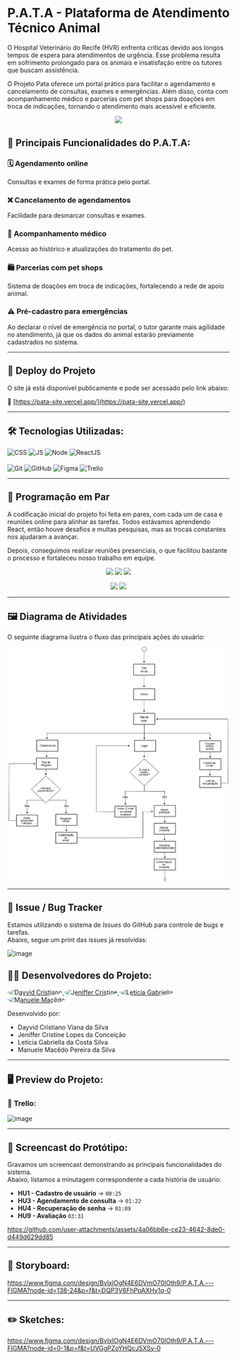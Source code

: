 # P.A.T.A - Plataforma de Atendimento Técnico Animal

O Hospital Veterinário do Recife (HVR) enfrenta críticas devido aos longos tempos de espera para atendimentos de urgência. Esse problema resulta em sofrimento prolongado para os animais e insatisfação entre os tutores que buscam assistência.

O Projeto Pata oferece um portal prático para facilitar o agendamento e cancelamento de consultas, exames e emergências. Além disso, conta com acompanhamento médico e parcerias com pet shops para doações em troca de indicações, tornando o atendimento mais acessível e eficiente.

<p align="center">
  <img src="https://github.com/user-attachments/assets/8325a78c-cc77-44a0-9a1b-c305567a3715"
 width="600" />
</p>

## 🔹 Principais Funcionalidades do P.A.T.A:

### 🗓️ Agendamento online  
Consultas e exames de forma prática pelo portal.  

### ❌ Cancelamento de agendamentos  
Facilidade para desmarcar consultas e exames.  

### 🏥 Acompanhamento médico  
Acesso ao histórico e atualizações do tratamento do pet.  

### 🛍️ Parcerias com pet shops  
Sistema de doações em troca de indicações, fortalecendo a rede de apoio animal.  

### ⚠️ Pré-cadastro para emergências  
Ao declarar o nível de emergência no portal, o tutor garante mais agilidade no atendimento, já que os dados do animal estarão previamente cadastrados no sistema.

---

## 🚀 Deploy do Projeto

O site já está disponível publicamente e pode ser acessado pelo link abaixo:

🔗 [https://pata-site.vercel.app/](https://pata-site.vercel.app/)

---
## 🛠 Tecnologias Utilizadas:

<div style="display: inline_block">
  <img align="center" alt="CSS" heigth="30" width="40" src="https://cdn.jsdelivr.net/gh/devicons/devicon@latest/icons/css3/css3-original.svg">
  <img align="center" alt="JS" heigth="30" width="40" src="https://cdn.jsdelivr.net/gh/devicons/devicon@latest/icons/javascript/javascript-original.svg">
  <img align="center" alt="Node" heigth="30" width="40" src="https://cdn.jsdelivr.net/gh/devicons/devicon@latest/icons/nodejs/nodejs-original.svg">
  <img align="center" alt="ReactJS" heigth="30" width="40" src="https://cdn.jsdelivr.net/gh/devicons/devicon@latest/icons/react/react-original.svg">
</div>

<br>

<div style="display: inline_block">
  <img align="center" alt="Git" heigth="30" width="40" src="https://cdn.jsdelivr.net/gh/devicons/devicon@latest/icons/git/git-original.svg">
  <img align="center" alt="GitHub" heigth="30" width="40" src="https://cdn.jsdelivr.net/gh/devicons/devicon@latest/icons/github/github-original.svg">
  <img align="center" alt="Figma" heigth="30" width="40" src="https://cdn.jsdelivr.net/gh/devicons/devicon@latest/icons/figma/figma-original.svg">
  <img align="center" alt="Trello" heigth="30" width="40" src="https://cdn.jsdelivr.net/gh/devicons/devicon@latest/icons/trello/trello-original.svg">
</div>

---

## 👥 Programação em Par

A codificação inicial do projeto foi feita em pares, com cada um de casa e reuniões online para alinhar as tarefas. Todos estávamos aprendendo React, então houve desafios e muitas pesquisas, mas as trocas constantes nos ajudaram a avançar. 

Depois, conseguimos realizar reuniões presenciais, o que facilitou bastante o processo e fortaleceu nosso trabalho em equipe.

<p align="center">
  <img src="https://github.com/user-attachments/assets/061a3a54-8c78-42db-9c12-8c21d8813ea8" width="150" />
  <img src="https://github.com/user-attachments/assets/6b705203-c0fe-4fd9-b609-464a52a42f27" width="150" />
  <img src="https://github.com/user-attachments/assets/95529717-b5f2-478b-b52d-fdeaa43d6b50" width="150" />
</p>

<p align="center">
  <img src="https://github.com/user-attachments/assets/396bc1a2-5b32-4a3c-80a8-b55bec6a210c" width="150" />
  <img src="https://github.com/user-attachments/assets/037c74f4-0921-44ba-8a38-250078e0b91f" width="150" />
</p>

---

## 🖼️ Diagrama de Atividades

O seguinte diagrama ilustra o fluxo das principais ações do usuário:

![Diagrama de Atividades](public/imagens/Diagrama%20PATA.drawio.png)

---

## 🐞 Issue / Bug Tracker

Estamos utilizando o sistema de *Issues* do GitHub para controle de bugs e tarefas.  
Abaixo, segue um print das issues já resolvidas:

![image](https://github.com/user-attachments/assets/f959afa7-b96a-4166-b293-e6f61bc11561)

## 👨‍💻 Desenvolvedores do Projeto:

<a href="https://github.com/dayvidcristiano">
  <img style="border-radius: 50%" src="https://avatars.githubusercontent.com/u/180871184?v=4" width="100px;" alt="Dayvid Cristiano"/>
</a>
<a href="https://github.com/jenixcri">
  <img style="border-radius: 50%" src="https://avatars.githubusercontent.com/u/180560755?v=4" width="100px;" alt="Jeniffer Cristine"/>
</a>
<a href="https://github.com/Leticia-Gabs">
  <img style="border-radius: 50%" src="https://avatars.githubusercontent.com/u/179833715?v=4" width="100px;" alt="Letícia Gabriella"/>
</a>
<a href="https://github.com/ManueleMacedo">
  <img style="border-radius: 50%" src="https://avatars.githubusercontent.com/u/170131973?v=4" width="100px;" alt="Manuele Macêdo"/>
</a>

Desenvolvido por:
- Dayvid Cristiano Viana da Silva
- Jeniffer Cristine Lopes da Conceição
- Letícia Gabriella da Costa Silva
- Manuele Macêdo Pereira da Silva

---

## 🖥️ Preview do Projeto:

### 📌 Trello:

![image](https://github.com/user-attachments/assets/9647fa35-db09-4023-8dbe-acbcaff61569)

---

## 🎥 Screencast do Protótipo:

Gravamos um screencast demonstrando as principais funcionalidades do sistema.  
Abaixo, listamos a minutagem correspondente a cada história de usuário:

- **HU1 - Cadastro de usuário** → `00:25`
- **HU3 - Agendamento de consulta** → `01:22`
- **HU4 - Recuperação de senha** → `01:09`
- **HU9 - Avaliação** `03:31`

https://github.com/user-attachments/assets/4a06bb6e-ce23-4642-8de0-d449d629dd85

---

## 🎨 Storyboard:
https://www.figma.com/design/BvlxIOgN4E6DVmO70IOth9/P.A.T.A.---FIGMA?node-id=138-24&p=f&t=DQP3V6FhPpAXHy1q-0

---

## ✏️ Sketches:
https://www.figma.com/design/BvlxIOgN4E6DVmO70IOth9/P.A.T.A.---FIGMA?node-id=0-1&p=f&t=UVGgPZoYHQcJ5XSy-0


